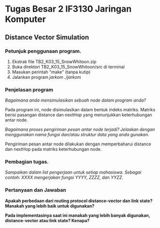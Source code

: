 # Tugas Besar 2 IF3130 Jaringan Komputer

## Distance Vector Simulation

### Petunjuk penggunaan program.
1. Ekstrak file TB2_K03_15_SnowWhitoon.zip
2. Buka direktori TB2_K03_15_SnowWhitoon/src di terminal
3. Masukan perintah "make" (tanpa kutip)
4. Jalankan program *jarkom ./jarkom*

### Penjelasan program
*Bagaimana anda mensimulasikan sebuah node dalam program anda?*

Pada program ini, node disimulasikan dalam bentuk indeks matriks. Matriks berisi pasangan distance dan nextHop yang menunjukkan keterhubungan antar node.

*Bagaimana proses pengiriman pesan antar node terjadi? Jelaskan dengan menggunakan nama fungsi dan/atau struktur data yang anda gunakan.*

Pengiriman pesan antar node dilakukan dengan memperbaharui distance dan nextHop pada matriks keterhubungan node. 

### Pembagian tugas.
*Sampaikan dalam list pengerjaan untuk setiap mahasiswa. Sebagai contoh: XXXX mengerjakan fungsi YYYY, ZZZZ, dan YYZZ.*


### Pertanyaan dan Jawaban 
**Apakah perbedaan dari routing protocol distance-vector dan link state? 
Manakah yang lebih baik untuk digunakan?**

**Pada implementasinya saat ini manakah yang lebih banyak digunakan, distance-vector atau  link state? Kenapa?**